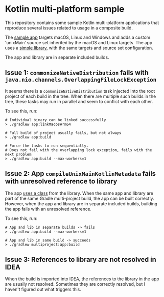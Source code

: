 # Kotlin multi-platform sample

This repository contains some sample Kotlin multi-platform applications that reproduce several issues related to
usage in a composite build.

The [sample app](app/build.gradle.kts) targets macOS, Linux and Windows and adds a custom 'unixMain' source set inherited 
by the macOS and Linux targets.
The app uses a [simple library](lib/build.gradle.kts), with the same targets and source set configuration.

The app and library are in separate included builds.

## Issue 1: `commonizeNativeDistribution` fails with `java.nio.channels.OverlappingFileLockException`

It seems there is a `commonizeNativeDistribution` task injected into the root project of each build in the tree.
When there are multiple such builds in the tree, these tasks may run in parallel and seem to conflict with each other.

To see this, run:

```shell
# Individual binary can be linked successfully
> ./gradlew app:linkMacosArm64

# Full build of project usually fails, but not always
> ./gradlew app:build

# Force the tasks to run sequentially.
# Does not fail with the overlapping lock exception, fails with the next problem
> ./gradlew app:build --max-workers=1
```

## Issue 2: App `compileUnixMainKotlinMetadata` fails with unresolved reference to library

The app [uses a class](app/src/unixMain/App.kt) from the library.
When the same app and library are part of the same Gradle multi-project build, the app can be built correctly.
However, when the app and library are in separate included builds, building the app fails with an unresolved reference.

To see this, run:

```shell
# App and lib in separate builds -> fails
> ./gradlew app:build --max-workers=1

# App and lib in same build -> succeeds
> ./gradlew multiproject:app:build
```

## Issue 3: References to library are not resolved in IDEA

When the build is imported into IDEA, the references to the library in the app are usually not resolved.
Sometimes they are correctly resolved, but I haven't figured out what triggers this.
